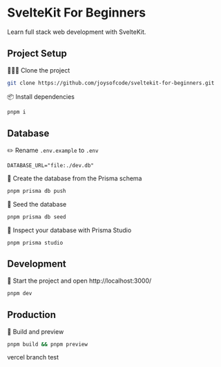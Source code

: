 # SvelteKit For Beginners

Learn full stack web development with SvelteKit.

## Project Setup

🧑‍🤝‍🧑 Clone the project

```sh
git clone https://github.com/joysofcode/sveltekit-for-beginners.git
```

📦️ Install dependencies

```sh
pnpm i
```

## Database

✏️ Rename `.env.example` to `.env`

```
DATABASE_URL="file:./dev.db"
```

🔨 Create the database from the Prisma schema

```sh
pnpm prisma db push
```

🌱 Seed the database

```sh
pnpm prisma db seed
```

🔎 Inspect your database with Prisma Studio

```
pnpm prisma studio
```

## Development

🦄 Start the project and open http://localhost:3000/

```sh
pnpm dev
```

## Production

🔨 Build and preview

```sh
pnpm build && pnpm preview
```
vercel branch test